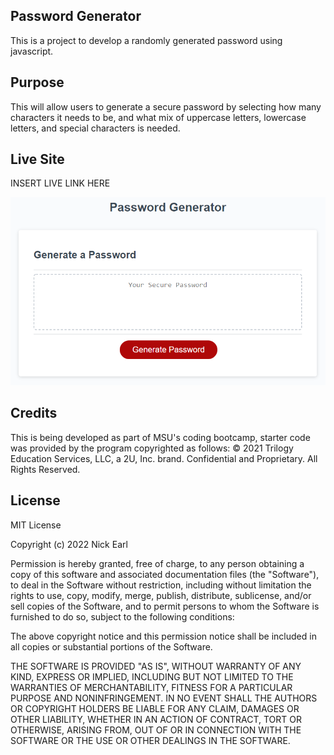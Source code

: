 ## Password Generator
This is a project to develop a randomly generated password using javascript.

## Purpose
This will allow users to generate a secure password by selecting how many characters it needs to be, and what mix of uppercase letters, lowercase letters, and special characters is needed.

## Live Site
INSERT LIVE LINK HERE

![alt text](./assets/images/03-javascript-homework-demo.png)

## Credits
This is being developed as part of MSU's coding bootcamp, starter code was provided by the program copyrighted as follows: © 2021 Trilogy Education Services, LLC, a 2U, Inc. brand. Confidential and Proprietary. All Rights Reserved.

## License

MIT License

Copyright (c) 2022 Nick Earl

Permission is hereby granted, free of charge, to any person obtaining a copy of this software and associated documentation files (the "Software"), to deal in the Software without restriction, including without limitation the rights to use, copy, modify, merge, publish, distribute, sublicense, and/or sell copies of the Software, and to permit persons to whom the Software is furnished to do so, subject to the following conditions:

The above copyright notice and this permission notice shall be included in all copies or substantial portions of the Software.

THE SOFTWARE IS PROVIDED "AS IS", WITHOUT WARRANTY OF ANY KIND, EXPRESS OR IMPLIED, INCLUDING BUT NOT LIMITED TO THE WARRANTIES OF MERCHANTABILITY, FITNESS FOR A PARTICULAR PURPOSE AND NONINFRINGEMENT. IN NO EVENT SHALL THE AUTHORS OR COPYRIGHT HOLDERS BE LIABLE FOR ANY CLAIM, DAMAGES OR OTHER LIABILITY, WHETHER IN AN ACTION OF CONTRACT, TORT OR OTHERWISE, ARISING FROM, OUT OF OR IN CONNECTION WITH THE SOFTWARE OR THE USE OR OTHER DEALINGS IN THE SOFTWARE.